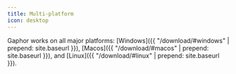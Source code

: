 ```yaml
---
title: Multi-platform
icon: desktop
---
```


Gaphor works on all major platforms:
[Windows]({{ "/download/#windows" | prepend: site.baseurl }}),
[Macos]({{ "/download/#macos" | prepend: site.baseurl }}), and
[Linux]({{ "/download/#linux" | prepend: site.baseurl }}).